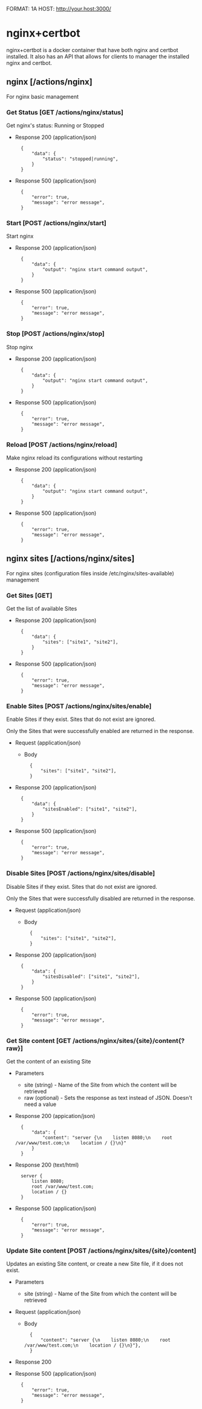FORMAT: 1A
HOST: http://your.host:3000/

# nginx+certbot

nginx+certbot is a docker container that have both nginx and certbot installed.
It also has an API that allows for clients to manager the installed nginx and certbot.

## nginx [/actions/nginx]

For nginx basic management

### Get Status [GET /actions/nginx/status]

Get nginx's status: Running or Stopped

+ Response 200 (application/json)

        {
            "data": {
                "status": "stopped|running",
            }
        }

+ Response 500 (application/json)

        {
            "error": true,
            "message": "error message",
        }

### Start [POST /actions/nginx/start]

Start nginx

+ Response 200 (application/json)

        {
            "data": {
                "output": "nginx start command output",
            }
        }

+ Response 500 (application/json)

        {
            "error": true,
            "message": "error message",
        }

### Stop [POST /actions/nginx/stop]

Stop nginx

+ Response 200 (application/json)

        {
            "data": {
                "output": "nginx start command output",
            }
        }

+ Response 500 (application/json)

        {
            "error": true,
            "message": "error message",
        }

### Reload [POST /actions/nginx/reload]

Make nginx reload its configurations without restarting

+ Response 200 (application/json)

        {
            "data": {
                "output": "nginx start command output",
            }
        }

+ Response 500 (application/json)

        {
            "error": true,
            "message": "error message",
        }

## nginx sites [/actions/nginx/sites]

For nginx sites (configuration files inside /etc/nginx/sites-available) management

### Get Sites [GET]

Get the list of available Sites

+ Response 200 (application/json)

        {
            "data": {
                "sites": ["site1", "site2"],
            }
        }

+ Response 500 (application/json)

        {
            "error": true,
            "message": "error message",
        }

### Enable Sites [POST /actions/nginx/sites/enable]


Enable Sites if they exist. Sites that do not exist are ignored.

Only the Sites that were successfully enabled are returned in the response.

+ Request (application/json)

    + Body

            {
                "sites": ["site1", "site2"],
            }

+ Response 200 (application/json)

        {
            "data": {
                "sitesEnabled": ["site1", "site2"],
            }
        }

+ Response 500 (application/json)

        {
            "error": true,
            "message": "error message",
        }

### Disable Sites [POST /actions/nginx/sites/disable]

Disable Sites if they exist. Sites that do not exist are ignored.

Only the Sites that were successfully disabled are returned in the response.

+ Request (application/json)

    + Body

            {
                "sites": ["site1", "site2"],
            }

+ Response 200 (application/json)

        {
            "data": {
                "sitesDisabled": ["site1", "site2"],
            }
        }

+ Response 500 (application/json)

        {
            "error": true,
            "message": "error message",
        }

### Get Site content [GET /actions/nginx/sites/{site}/content{?raw}]

Get the content of an existing Site

+ Parameters

    + site (string) - Name of the Site from which the content will be retrieved
    + raw (optional) - Sets the response as text instead of JSON. Doesn't need a value

+ Response 200 (appication/json)

        {
            "data": {
                "content": "server {\n    listen 8080;\n    root /var/www/test.com;\n    location / {}\n}"
            }
        }

+ Response 200 (text/html)

        server {
            listen 8080;
            root /var/www/test.com;
            location / {}
        }

+ Response 500 (application/json)

        {
            "error": true,
            "message": "error message",
        }

### Update Site content [POST /actions/nginx/sites/{site}/content]

Updates an existing Site content, or create a new Site file, if it does not exist.

+ Parameters

    + site (string) - Name of the Site from which the content will be retrieved

+ Request (application/json)

    + Body

            {
                "content": "server {\n    listen 8080;\n    root /var/www/test.com;\n    location / {}\n}"},
            }

+ Response 200


+ Response 500 (application/json)

        {
            "error": true,
            "message": "error message",
        }
